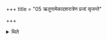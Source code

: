+++
title = "05 ऋतूनामेकादशरात्रेण प्रजां सृजन्ते"

+++

<details><summary>थिते</summary>

ऋतूनामेकादशरात्रेण प्रजां सृजन्ते प्रजामवरुन्धते प्रजां विन्दन्ते प्रजावन्तो भवन्ति ५
</details>
